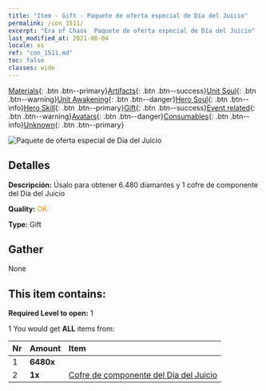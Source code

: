 ```yaml
---
title: "Item - Gift - Paquete de oferta especial de Día del Juicio"
permalink: /con_1511/
excerpt: "Era of Chaos  Paquete de oferta especial de Día del Juicio"
last_modified_at: 2021-08-04
locale: es
ref: "con_1511.md"
toc: false
classes: wide
---
```

 [Materials](/ItemsES/){: .btn .btn--primary}[Artifacts](/ItemsES/Artifacts/){: .btn .btn--success}[Unit Soul](/ItemsES/UnitSoul/){: .btn .btn--warning}[Unit Awakening](/ItemsES/UnitAwakening/){: .btn .btn--danger}[Hero Soul](/ItemsES/HeroSoul/){: .btn .btn--info}[Hero Skill](/ItemsES/HeroSkill/){: .btn .btn--primary}[Gift](/ItemsES/Gift/){: .btn .btn--success}[Event related](/ItemsES/Events/){: .btn .btn--warning}[Avatars](/ItemsES/Avatars/){: .btn .btn--danger}[Consumables](/ItemsES/Consumables/){: .btn .btn--info}[Unknown](/ItemsES/Unknown/){: .btn .btn--primary}

 ![Paquete de oferta especial de Día del Juicio](/images/t/i_907125.png)

## Detalles
 **Descripción:** Úsalo para obtener 6.480 diamantes y 1 cofre de componente del Día del Juicio

 **Quality:** <span style="color: #FF8C00">OK</span>

 **Type:** Gift

## Gather

  None

## This item contains:

 **Required Level to open:** 1

 1 You would get **ALL** items  from:

  | Nr | Amount |     Item    |
  |:---|:-------|:------------|
  | 1 |  **6480x** | <i class="fas fa-gem"/> |  | 
  | 2 |  **1x** | [Cofre de componente del Día del Juicio](/ItemsES/con_1360/) |  | 
